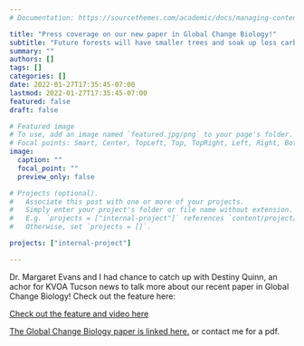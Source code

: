 ```yaml
---
# Documentation: https://sourcethemes.com/academic/docs/managing-content/

title: "Press coverage on our new paper in Global Change Biology!"
subtitle: "Future forests will have smaller trees and soak up less carbon, study suggests"
summary: ""
authors: []
tags: []
categories: []
date: 2022-01-27T17:35:45-07:00
lastmod: 2022-01-27T17:35:45-07:00
featured: false
draft: false

# Featured image
# To use, add an image named `featured.jpg/png` to your page's folder.
# Focal points: Smart, Center, TopLeft, Top, TopRight, Left, Right, BottomLeft, Bottom, BottomRight.
image: 
  caption: ""
  focal_point: ""
  preview_only: false

# Projects (optional).
#   Associate this post with one or more of your projects.
#   Simply enter your project's folder or file name without extension.
#   E.g. `projects = ["internal-project"]` references `content/project/deep-learning/index.md`.
#   Otherwise, set `projects = []`.

projects: ["internal-project"]

---
```



Dr. Margaret Evans and I had chance to catch up with Destiny Quinn, an achor for KVOA Tucson news to talk more about our recent paper in Global Change Biology! Check out the feature here: 

[Check out the feature and video here](https://www.kvoa.com/news/uarizona-researchers-predict-a-decline-in-tree-growth/article_dd522930-89a9-11ec-af49-db5f4a9263e5.html)

[The Global Change Biology paper is linked here.](https://onlinelibrary.wiley.com/share/author/3PBGBXJMVPMY7C35ZPVY?target=10.1111/gcb.16038) or contact me for a pdf.

